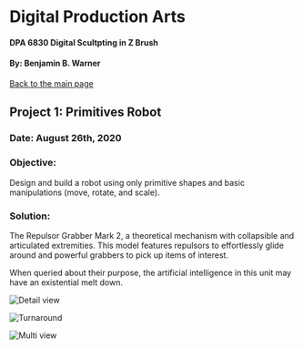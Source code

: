 # Digital Production Arts
#### DPA 6830 Digital Scultpting in Z Brush
#### By: Benjamin B. Warner

[Back to the main page](https://benwarnerdigitalarts.github.io/3Dworks/)

## Project 1: Primitives Robot
### Date: August 26th, 2020

### Objective:
Design and build a robot using only primitive shapes and basic manipulations (move, rotate, and scale).

### Solution:
The Repulsor Grabber Mark 2, a theoretical mechanism with collapsible and articulated extremities.  This model features repulsors to effortlessly glide around and powerful grabbers to pick up items of interest.

When queried about their purpose, the artificial intelligence in this unit may have an existential melt down.

![Detail view](https://benwarnerdigitalarts.github.io/3Dworks/dpa8070/primitiveRobot/images/primitivesRobotDetail.jpg)

![Turnaround](https://benwarnerdigitalarts.github.io/3Dworks/dpa8070/primitiveRobot/images/primitivesRobotMultiTurn.jpg)

![Multi view](https://benwarnerdigitalarts.github.io/3Dworks/dpa8070/primitiveRobot/images/primitivesRobotMulti.jpg)


